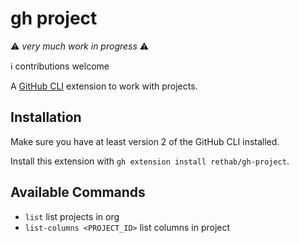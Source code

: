 # gh project

⚠️  _very much work in progress_  ⚠️

ℹ️   contributions welcome

A [GitHub CLI](https://cli.github.com/) extension to work with projects.

## Installation

Make sure you have at least version 2 of the GitHub CLI installed.

Install this extension with `gh extension install rethab/gh-project`.


## Available Commands

- `list` list projects in org
- `list-columns <PROJECT_ID>` list columns in project
